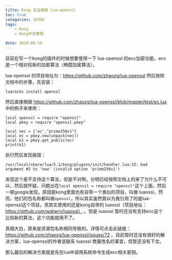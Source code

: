 ```yaml
---
title: Kong 无法使用 lua-openssl
toc: true
categories: 与代码
tags: 
	- Kong
	- Kong中文教程

date: 2019-09-10
---
```


目前在写一个kong的插件的时候想要使用一下 lua-openssl 的ecc加密功能，ecc是一个相对较新的加密算法（椭圆加密算法）。

lua-openssl 的项目地址为：https://github.com/zhaozg/lua-openssl 然后按照文档中的步骤，先安装：
```
luarocks install openssl
```
然后直接根据 https://github.com/zhaozg/lua-openssl/blob/master/test/ec.lua 中的例子来使用：
```
local openssl = require "openssl"
local pkey = require "openssl.pkey"
    
local nec = {'ec',"prime256v1"}
local ec = pkey.new(unpack(nec))
local k1 = pkey.get_public(ec)
print(k1)
```
执行然后发现报错：
```
/usr/local/share/lua/5.1/kong/plugins/init/handler.lua:33: bad argument #2 to 'new' (invalid option 'prime256v1')
```
发现这个是不支持这个算法，但是不对啊，分明已经按照文档上的来了为什么不可以，然后就怀疑，问题出在`local openssl = require "openssl"`这个上面。然后一顿google发现，原因是kong里面也有自带一个类似的项目，叫做 luaossl，然而，他们的包名称都叫做`openssl`，所以其实虽然我以为我引用了的是lua-openssl这个项目，但其实使用的还是kong自带的 luaossl（项目地址：https://github.com/wahern/luaossl） 。但是 luaossl 暂时还没有支持ecc这个比较新的算法，这个功能就用不了。

真相大白，原来是资源包名称相同导致的。详情可点击此链接：https://github.com/zhaozg/lua-openssl/issues/72 。目前暂时还没有很好的解决方案，lua-openssl的作者说联系 luaossl 商量改名的事宜，但暂还没有下文。

那么最后的解决方案就是先在lua中调用系统命令生成ecc相关密钥。



